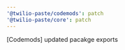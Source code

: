 ```yaml
---
'@twilio-paste/codemods': patch
'@twilio-paste/core': patch
---
```


[Codemods] updated pacakge exports
